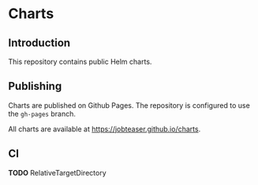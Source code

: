 # Charts

## Introduction
This repository contains public Helm charts.

## Publishing
Charts are published on Github Pages. The repository is configured to use the
`gh-pages` branch.

All charts are available at https://jobteaser.github.io/charts.

## CI
**TODO** RelativeTargetDirectory
